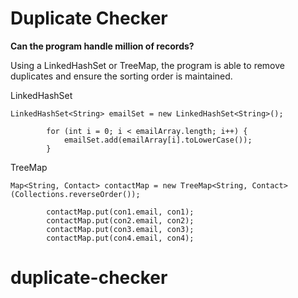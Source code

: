 # Duplicate Checker

**Can the program handle million of records?**

Using a LinkedHashSet or TreeMap, the program is able to remove duplicates and ensure the sorting order is maintained.

LinkedHashSet

```
LinkedHashSet<String> emailSet = new LinkedHashSet<String>();

        for (int i = 0; i < emailArray.length; i++) {
            emailSet.add(emailArray[i].toLowerCase());
        }
```

TreeMap

```
Map<String, Contact> contactMap = new TreeMap<String, Contact>(Collections.reverseOrder());

        contactMap.put(con1.email, con1);
        contactMap.put(con2.email, con2);
        contactMap.put(con3.email, con3);
        contactMap.put(con4.email, con4);
```
# duplicate-checker

